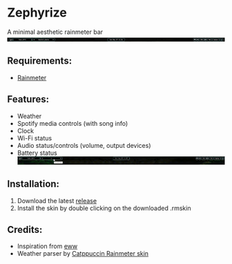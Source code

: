 # Zephyrize
A minimal aesthetic rainmeter bar 
![Screenshot](./Screenshots/screenshot.png)

## Requirements:
  - [Rainmeter](https://www.rainmeter.net/)
  
## Features:
  - Weather
  - Spotify media controls (with song info)
  - Clock
  - Wi-Fi status
  - Audio status/controls (volume, output devices)
  - Battery status
![Showcase](./Screenshots/showcase.gif)

## Installation:
  1. Download the latest [release](https://github.com/ZephyrY7/Zephyrize/releases)
  2. Install the skin by double clicking on the downloaded .rmskin
  
## Credits:
  - Inspiration from [eww](https://github.com/elkowar/eww)
  - Weather parser by [Catppuccin Rainmeter skin](https://www.deviantart.com/dule23/art/Catppuccin-Rainmeter-skin-914252677)
